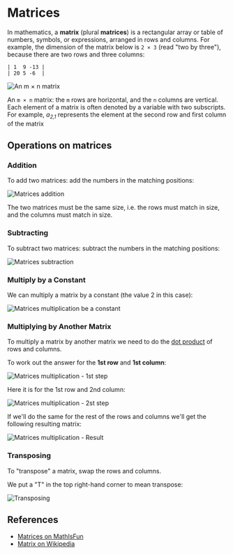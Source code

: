 # Matrices

In mathematics, a **matrix** (plural **matrices**) is a rectangular array or table of numbers, symbols, or expressions, arranged in rows and columns. For example, the dimension of the matrix below is `2 × 3` (read "two by three"), because there are two rows and three columns:

```
| 1  9 -13 |
| 20 5 -6  |
```

![An `m × n` matrix](https://upload.wikimedia.org/wikipedia/commons/b/bf/Matris.png)

An `m × n` matrix: the `m` rows are horizontal, and the `n` columns are vertical. Each element of a matrix is often denoted by a variable with two subscripts. For example, <i>a<sub>2,1</sub></i> represents the element at the second row and first column of the matrix

## Operations on matrices

### Addition

To add two matrices: add the numbers in the matching positions:

![Matrices addition](https://www.mathsisfun.com/algebra/images/matrix-addition.gif)

The two matrices must be the same size, i.e. the rows must match in size, and the columns must match in size.

### Subtracting

To subtract two matrices: subtract the numbers in the matching positions:

![Matrices subtraction](https://www.mathsisfun.com/algebra/images/matrix-subtraction.gif)

### Multiply by a Constant

We can multiply a matrix by a constant (the value 2 in this case):

![Matrices multiplication be a constant](https://www.mathsisfun.com/algebra/images/matrix-multiply-constant.gif)

### Multiplying by Another Matrix

To multiply a matrix by another matrix we need to do the [dot product](https://www.mathsisfun.com/algebra/vectors-dot-product.html) of rows and columns.

To work out the answer for the **1st row** and **1st column**:

![Matrices multiplication - 1st step](https://www.mathsisfun.com/algebra/images/matrix-multiply-a.svg)

Here it is for the 1st row and 2nd column:

![Matrices multiplication - 2st step](https://www.mathsisfun.com/algebra/images/matrix-multiply-b.svg)

If we'll do the same for the rest of the rows and columns we'll get the following resulting matrix:

![Matrices multiplication - Result](https://www.mathsisfun.com/algebra/images/matrix-multiply-c.svg)

### Transposing

To "transpose" a matrix, swap the rows and columns.

We put a "T" in the top right-hand corner to mean transpose:

![Transposing](https://www.mathsisfun.com/algebra/images/matrix-transpose.gif)

## References

-   [Matrices on MathIsFun](https://www.mathsisfun.com/algebra/matrix-introduction.html)
-   [Matrix on Wikipedia](<https://en.wikipedia.org/wiki/Matrix_(mathematics)>)
